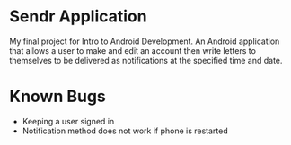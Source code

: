 # Sendr Application
My final project for Intro to Android Development. An Android application that allows a user to make and edit an account then write letters to themselves to be delivered as notifications at the specified time and date.

# Known Bugs
- Keeping a user signed in
- Notification method does not work if phone is restarted
